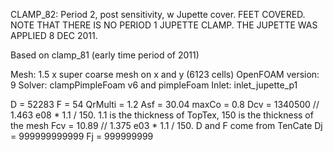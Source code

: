 CLAMP_82: Period 2, post sensitivity, w Jupette cover. FEET COVERED.
NOTE THAT THERE IS NO PERIOD 1 JUPETTE CLAMP. THE JUPETTE WAS APPLIED 8 DEC 2011.

Based on clamp_81 (early time period of 2011)

Mesh: 1.5 x super coarse mesh on x and y (6123 cells)
OpenFOAM version: 9
Solver: clampPimpleFoam v6 and pimpleFoam
Inlet: inlet_jupette_p1

D = 52283
F = 54
QrMulti = 1.2
Asf = 30.04
maxCo = 0.8
Dcv = 1340500      // 1.463 e08 * 1.1 / 150. 1.1 is the thickness of TopTex, 150 is the thickness of the mesh
Fcv = 10.89        // 1.375 e03 * 1.1 / 150. D and F come from TenCate
Dj = 999999999999
Fj = 999999999